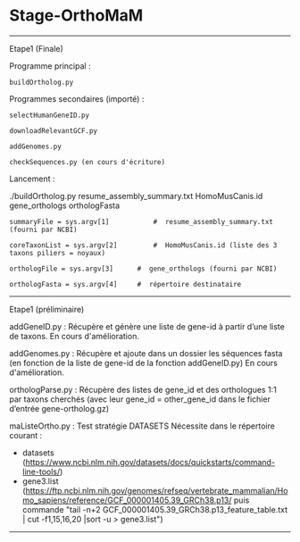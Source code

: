# Stage-OrthoMaM

_____________________________________________________________________________________________________________________________________________________________
Etape1 (Finale)

Programme principal :

	buildOrtholog.py
 
  Programmes secondaires (importé) :
  
    selectHumanGeneID.py
    
    downloadRelevantGCF.py
    
    addGenomes.py
    
    checkSequences.py (en cours d'écriture)

Lancement :

./buildOrtholog.py resume_assembly_summary.txt HomoMusCanis.id gene_orthologs orthologFasta

	summaryFile = sys.argv[1]	        #  resume_assembly_summary.txt (fourni par NCBI)
	
	coreTaxonList = sys.argv[2]	      	#  HomoMusCanis.id (liste des 3 taxons piliers = noyaux)
	
	orthologFile = sys.argv[3]		#  gene_orthologs (fourni par NCBI)
	
	orthologFasta = sys.argv[4]	  	#  répertoire destinataire

_____________________________________________________________________________________________________________________________________________________________
Etape1 (préliminaire)

addGeneID.py :
Récupère et génère une liste de gene-id à partir d’une liste de taxons.
En cours d'amélioration. 

addGenomes.py :
Récupère et ajoute dans un dossier les séquences fasta (en fonction de la liste de gene-id de la fonction addGeneID.py)
En cours d'amélioration. 

orthologParse.py :
Récupère des listes de gene_id et des orthologues 1:1 par taxons cherchés (avec leur gene_id = other_gene_id dans le fichier d’entrée gene-ortholog.gz)

maListeOrtho.py : Test stratégie DATASETS
Nécessite dans le répertoire courant :
- datasets (https://www.ncbi.nlm.nih.gov/datasets/docs/quickstarts/command-line-tools/)
- gene3.list (https://ftp.ncbi.nlm.nih.gov/genomes/refseq/vertebrate_mammalian/Homo_sapiens/reference/GCF_000001405.39_GRCh38.p13/ puis commande "tail -n+2 GCF_000001405.39_GRCh38.p13_feature_table.txt | cut -f1,15,16,20 |sort -u > gene3.list")
_____________________________________________________________________________________________________________________________________________________________
